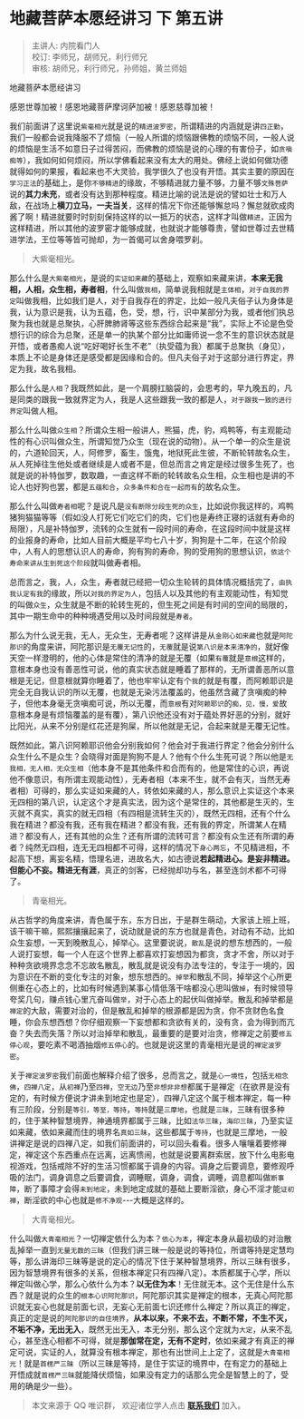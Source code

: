 # 地藏菩萨本愿经讲习 下 第五讲

> 主讲人: 内院看门人 <br />
> 校订: 李师兄，胡师兄，利行师兄 <br />
> 审核: 胡师兄，利行师兄，孙师姐，黄兰师姐 <br />

地藏菩萨本愿经讲习

感恩世尊加被！感恩地藏菩萨摩诃萨加被！感恩慈尊加被！

我们前面讲了这里说`紫毫相光`就是说的`精进波罗密`，所谓精进的内涵就是讲`四正勤`，我们一般都会说我降服不了烦恼（一般人所谓的烦恼跟佛教的烦恼不同，一般人说的烦恼是生活不如意日子过得苦闷，而佛教的烦恼是说的心理的有害份子，如`贪嗔痴等`），我如何如何烦闷，所以学佛看起来没有太大的用处。佛经上说如何做功德就得如何的果报，看起来也不大灵验，我学很久了也没有开悟。其实主要的原因在`学习正法`的基础上，是你`不够精进`的缘故，不够精进就力量不够，力量不够`文殊菩萨`说的**其力未充**，或者没有达到那种程度。精进比喻的说法是说的譬如壮士和万人敌，在战场上**横刀立马，一夫当关**，这样的情况下你还能够懈怠吗？懈怠就砍成肉酱了啊！精进就要时时刻刻保持这样的以一抵万的状态，这样才叫做`精进`，正因为这样精进，所以其他的波罗密才能够成就，也就说才能够尊贵，譬如世尊过去世精进学法，王位等等皆可抛却，为一首偈可以舍身喂罗刹。

> 大紫毫相光。

那么什么是`大紫毫相光`，是说的`实证如来藏`的基础上，观察如来藏来讲，**本来无我相，人相，众生相，寿者相**，什么叫做`我相`，简单说我相就是`主体相`，`对于自我的界定`叫做我相，比如我们是人，对于自我存在的界定，比如一般凡夫俗子认为身体是我，认为意识是我，认为五蕴，色，受，想，行，识中某部分为我，或者他们执总聚为我也就是总聚执，心肝脾肺肾等这些东西综合起来是“我”，实际上不论是色受想行识的综合为总聚，还是单一的执某个部分比如庸师说一念不生的意识状态就是开悟，或者愚痴人说“吃好喝好长生不老”（执受蕴为我）都属于总聚执（身见），本质上不论是身体还是感受都是因缘和合的。但凡夫俗子对于这部分进行界定，界定为我，故名我相。

那么什么是`人相`？我既然如此，是一个肩膀扛脑袋的，会思考的，早九晚五的，凡是同类的跟我一致就界定为人，我是人这些跟我一致的都是人，`对于跟我一致的进行界定`叫做人相。

那么什么叫做`众生相`？所谓众生相一般讲人，熊猫，虎，豹，鸡鸭等，有主观能动性的有心识叫做众生，所谓知觉乃众生（现在说的动物）。从一个单一的众生是说的，六道轮回天，人，阿修罗，畜生，饿鬼，地狱死此生彼，不断轮转故名众生，从人死掉往生他处或者继续是人或者不是，但总而言之肯定是经过很多生死了，也就是说的补特伽罗，数取趣，一直这样不断的轮转故名众生相，众生相也是讲的不论人也好狗也罢，都是`五蕴和合`，`众多条件和合在一起而有`的故名众生。

那么什么叫做`寿者相`呢？是说凡是`没有断除分段生死的众生`，比如说你我这样的，鸡鸭猪狗猫猫等等（假如没人打死它们吃它们的肉，它们也是寿终正寝的话就有寿命的局限），凡是补特伽罗，流转的众生就有一段时间的寿命，在这段时间中就是这样的业报身的寿命，比如人目前大概是平均七八十岁，狗狗是十二年，在这个阶段中，人有人的思想认识人的寿命，狗有狗的寿命，狗的受用狗的思想认识，`依这个寿命来讲从生到死这个阶段`就叫做寿者相。

总而言之，我，人，众生，寿者就已经把一切众生轮转的具体情况概括完了，`由执我认定有我`的缘故，所以`对我的界定为人`，包括人以及其他的有主观能动性，有知觉的叫做`众生`，众生就是不断的轮转生死的，但生死之间是有时间的空间的局限的，其中一期生命中的种种境遇受用以及时间段就是`寿者`。

那么为什么说无我，无人，无众生，无寿者呢？这样讲是从`金刚心如来藏`也就是`阿陀那识`的角度来讲，阿陀那识是`无覆无记性`的，`无覆`就是说`第八识是本来清净的`，就好像天空一样澄明的，他的心体是常住的清净的就是无覆（如果`有覆`就是`意根`这样的，意根本身也没有善恶性可说，他的真实状态就是睡着了那样的，无所谓善恶所以意根是无记，但意根就算你睡着了，他也牢牢认定有个`我`的就是有覆，而阿赖耶识是完全无自我认识的所以无覆，也就是无染污法覆盖的，他虽然含藏了贪嗔痴的种子，但他本身毫无贪嗔痴可说，所以无覆，而`意根`有对`阿赖耶识`的`痴，见，慢，爱`故意根本身是有烦恼覆盖的是有覆），第八识他还没有对于蕴处界好恶的分别，就好比阳光，从来不分别是红花还是狗屎，所以他就是无记，合起来就是无覆无记性。

既然如此，第八识阿赖耶识他会分别我如何？他会对于我进行界定？他会分别什么众生什么不是众生？会晓得对面是狗狗不是人？他有个什么生死可说？所以他是`无我相，无人相，无众生相`（他本身不是其他条件和合而有的，他是常住的心识，再说他不像意识，有所谓主观能动性），无寿者相（本来不生，就不会有灭，当然无寿者相）可得的，那么实证如来藏的人，转依如来藏的人，那么意识上实证这个本来无四相的第八识，认定这个才是真实法，因为这个是常住的，其他都是生灭的，生灭就不真实，真实的就无四相（有四相是流转生灭的），既然无四相，还有个什么我在精进？都没有我，还有我在精进？都没有我，还有我的界定，所谓某人在精进？都没有人，还有其他的众生？还有所谓的流转可言？都没有众生还有所谓的寿者？纯然无四相，连无无四相都不可得，这样的情况下`身心两忘`，不见精进相，不起高下想，离妄名精，悟理名进，进故名大，如古德说**若起精进心。是妄非精进。但能心不妄。精进无有涯**，真正的剑客，已经抛却功与名，甚至连剑术都不可得了。

> 青毫相光。

从古哲学的角度来讲，青色属于东，东方日出，于是群生萌动，大家该上班上班，该干嘛干嘛，熙熙攘攘起来了，说动就是说的东方也就是青色，对动有不动，比如众生妄想，一天到晚散乱心，掉举心。这里要说说，`散乱`是说的想东想西的，一般人说打妄想，每一个人在这个世界上都喜欢打妄想因为都贪，贪才不舍，所以对于种种贪欲境界念念不忘故名散乱，散乱就是说没有办法专注的，专注于一境的，因为意识在不断的变化专注的对象，想东想西的。`掉举`和散乱不同，掉举这个心所更侧重在心态上的，比如有时候遇到某事心情低落干啥都没心思叫做`掉`，有时候领导夸奖几句，赚点钱心里亢奋叫做`举`，对于心态上的起伏叫做掉举。散乱和掉举都是`禅定`的大敌，需要对治的，但是散乱和掉举的根源都是因为贪，你不贪财色名食睡，你会东想西想？你仔细观察一下妄想都和贪欲有关的，没有贪，会为得到而亢奋？失去而失落？所以对治掉举和散乱，最重要的是要对治贪，修禅定之前要`修五停心观`，要吃素不喝酒抽烟`修五停心`的。也就是说这里的青毫相光是说的`禅定波罗密`。

关于`禅定波罗密`我们前面也解释介绍了很多，总而言之，就是`心一境性`，包括`无相念佛`，`四禅八定`，从`初禅`乃至`四禅`，`空无边`乃至`非想非非想`都属于是禅定（在欲界是没有定的，有时候方便说才讲未到地定也是定），四禅八定这个属于根本禅定，每一种有三阶段，分别是`等引，等至，等持`，`等持`就是`三摩地`，也就是`三昧`，三昧有很多种的，住于某种智慧境界，神通境界都属于三昧，比如`法华三昧`，`海印三昧`，乃至实证如来藏，依如来藏而住的境界名`真如三昧`，这些都属于`等持`，也就是三摩地，一般讲禅定是说的四禅八定，如我们前面讲的，可以回头看看。很多人嚷嚷着要修禅定，禅定这个东西重点在远离，远离愦闹，也就是说要离群索居，放下什么电影电视游戏，包括戒除不好的生活习惯都属于调身的内容。调身之后要调息，要修观呼吸的法门，调身调息之后要调食，调睡眠，调身，调食，调睡，调息都叫做`断事障`，断了事障才会得`未到地定`，未到地定成就的基础上要断淫欲，身心不淫才能`证初禅`，断淫欲的中心也就是`修不净观`---大概是这样的。

> 大青毫相光。

什么叫做`大青毫相光`？一切禅定依什么为本？`依心为本`，禅定本身从最初级的对治散乱掉举一直到`无量无数的三昧`（但我们讲三昧一般是说的等持位，所谓等持是定慧均等，那么讲海印三昧等是说的定心的情况下住于某种智慧境界，所以三昧有很多，因为智慧境界有很多的关系，但根本禅定只有四禅八定）。本质都属于心学，所以禅定叫做心学，那么心依什么为本？**以无住为本**！无住就无本。这个无住是什么东西？就是说的众生的`根本心识阿陀那识`，阿陀那识其实是禅定的根本，无真心阿陀那识就无妄心也就是前面七识，无妄心无前面七识还修什么禅定？所以真正的禅定，真正的定是说的`阿陀那识的自住境界`，**从本以来，不来不去，不断不常，不生不灭，不垢不净，无出无入**，既然无出无入，本无分别，那么这个定就为`大定`，从来不乱心，甚至连心相都不可得，就是**那伽常在定，无有不定时**，依如来藏才有真正的禅定可说，实证的人，就算没有根本禅定，那也有出世间上上定了，这就是`大青毫相光`！就是`首楞严三昧`（所以三昧是等持，是住于实证的境界中，在有定力的基础上开悟成就`首楞严三昧`就能降伏烦恼，如果没有定力的话那么完全是智慧上的了，受用的确是少一些）。

> 本文来源于 QQ 唯识群， 欢迎诸位学人点击 **[联系我们](https://mp.weixin.qq.com/s/lZCfWjmLjgNR165Tx4_bCQ)** 加入。
